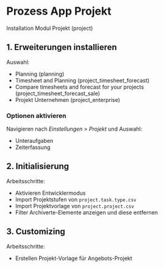 # Prozess App Projekt
Installation Modul Projekt (project)

## 1. Erweiterungen installieren
Auswahl:
*  Planning (planning)
* Timesheet and Planning  (project_timesheet_forecast)
* Compare timesheets and forecast for your projects (project_timesheet_forecast_sale)
* Projekt Unternehmen (project_enterprise) 

### Optionen aktivieren
Navigieren nach *Einstellungen > Projekt* und Auswahl:
* Unteraufgaben
* Zeiterfassung

## 2. Initialisierung
Arbeitsschritte:
* Aktivieren Entwicklermodus
* Import Projektstufen von `project.task.type.csv`
* Import Projektvorlage von `project.project.csv`
* Filter Archiverte-Elemente anzeigen und diese entfernen

## 3. Customizing
Arbeitsschritte:
*  Erstellen Projekt-Vorlage für Angebots-Projekt